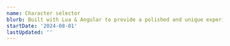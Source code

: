 ```yaml
---
name: Character selector
blurb: Built with Lua & Angular to provide a polished and unique experience for FiveM
startDate: '2024-08-01'
lastUpdated: ''
---
```

